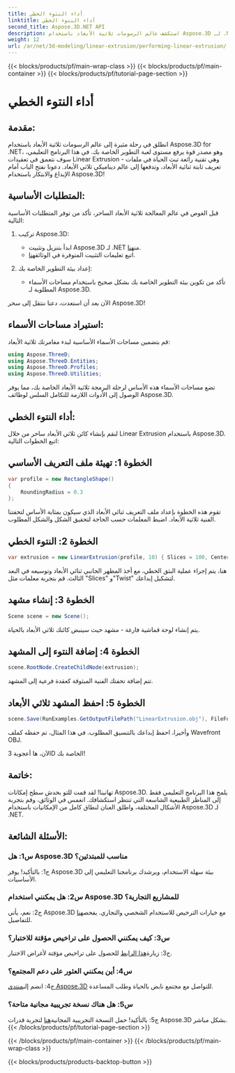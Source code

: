 ```yaml
---
title: أداء النتوء الخطي
linktitle: أداء النتوء الخطي
second_title: Aspose.3D.NET API
description: استكشف عالم الرسومات ثلاثية الأبعاد باستخدام Aspose.3D لـ .NET. إجراء البثق الخطي في هذا الدليل التفصيلي خطوة بخطوة.
weight: 12
url: /ar/net/3d-modeling/linear-extrusion/performing-linear-extrusion/
---
```


{{< blocks/products/pf/main-wrap-class >}}
{{< blocks/products/pf/main-container >}}
{{< blocks/products/pf/tutorial-page-section >}}

# أداء النتوء الخطي

## مقدمة:

انطلق في رحلة مثيرة إلى عالم الرسومات ثلاثية الأبعاد باستخدام Aspose.3D for .NET، وهو مصدر قوة يرفع مستوى لعبة التطوير الخاصة بك. في هذا البرنامج التعليمي، سوف نتعمق في تعقيدات Linear Extrusion - وهي تقنية رائعة تبث الحياة في ملفات تعريف ثابتة ثنائية الأبعاد، وتدفعها إلى عالم ديناميكي ثلاثي الأبعاد. دعونا نفتح الباب أمام الإبداع والابتكار باستخدام Aspose.3D!

## المتطلبات الأساسية:

قبل الغوص في عالم المعالجة ثلاثية الأبعاد الساحر، تأكد من توفر المتطلبات الأساسية التالية:

1. تركيب Aspose.3D:
   -  ابدأ بتنزيل وتثبيت Aspose.3D لـ .NET من[هنا](https://releases.aspose.com/3d/net/).
   -  اتبع تعليمات التثبيت المتوفرة في الوثائق[هنا](https://reference.aspose.com/3d/net/).

2. إعداد بيئة التطوير الخاصة بك:
   - تأكد من تكوين بيئة التطوير الخاصة بك بشكل صحيح باستخدام مساحات الأسماء المطلوبة لـ Aspose.3D.

الآن بعد أن استعدت، دعنا ننتقل إلى سحر Aspose.3D!

## استيراد مساحات الأسماء:

قم بتضمين مساحات الأسماء الأساسية لبدء مغامرتك ثلاثية الأبعاد:

```csharp
using Aspose.ThreeD;
using Aspose.ThreeD.Entities;
using Aspose.ThreeD.Profiles;
using Aspose.ThreeD.Utilities;
```

تضع مساحات الأسماء هذه الأساس لرحلة البرمجة ثلاثية الأبعاد الخاصة بك، مما يوفر الوصول إلى الأدوات اللازمة للتكامل السلس لوظائف Aspose.3D.

## أداء النتوء الخطي:

لنقم بإنشاء كائن ثلاثي الأبعاد ساحر من خلال Linear Extrusion باستخدام Aspose.3D. اتبع الخطوات التالية:

## الخطوة 1: تهيئة ملف التعريف الأساسي
```csharp
var profile = new RectangleShape()
{
    RoundingRadius = 0.3
};
```

تقوم هذه الخطوة بإعداد ملف التعريف ثنائي الأبعاد الذي سيكون بمثابة الأساس لتحفتنا الفنية ثلاثية الأبعاد. اضبط المعلمات حسب الحاجة لتحقيق الشكل والشكل المطلوب.

## الخطوة 2: النتوء الخطي
```csharp
var extrusion = new LinearExtrusion(profile, 10) { Slices = 100, Center = true, Twist = 360, TwistOffset = new Vector3(10, 0, 0) };
```

هنا، يتم إجراء عملية البثق الخطي، مع أخذ المظهر الجانبي ثنائي الأبعاد وتوسيعه في البعد الثالث. قم بتجربة معلمات مثل "Slices" و"Twist" لتشكيل إبداعك.

## الخطوة 3: إنشاء مشهد
```csharp
Scene scene = new Scene();
```

يتم إنشاء لوحة قماشية فارغة - مشهد حيث سينبض كائنك ثلاثي الأبعاد بالحياة.

## الخطوة 4: إضافة النتوء إلى المشهد
```csharp
scene.RootNode.CreateChildNode(extrusion);
```

تتم إضافة تحفتك الفنية المبثوقة كعقدة فرعية إلى المشهد.

## الخطوة 5: احفظ المشهد ثلاثي الأبعاد
```csharp
scene.Save(RunExamples.GetOutputFilePath("LinearExtrusion.obj"), FileFormat.WavefrontOBJ);
```

وأخيرا، احفظ إبداعك بالتنسيق المطلوب. في هذا المثال، تم حفظه كملف Wavefront OBJ.

الآن، ها أعجوبة 3D الخاصة بك!

## خاتمة:

تهانينا! لقد قمت للتو بخدش سطح إمكانات Aspose.3D. يلمح هذا البرنامج التعليمي فقط إلى المناظر الطبيعية الشاسعة التي تنتظر استكشافك. انغمس في الوثائق، وقم بتجربة الأشكال المختلفة، واطلق العنان لنطاق كامل من الإمكانيات باستخدام Aspose.3D لـ .NET.

## الأسئلة الشائعة:

### س1: هل Aspose.3D مناسب للمبتدئين؟

ج1: بالتأكيد! يوفر Aspose.3D بيئة سهلة الاستخدام، ويرشدك برنامجنا التعليمي إلى الأساسيات.

### س2: هل يمكنني استخدام Aspose.3D للمشاريع التجارية؟

 ج2: نعم، يأتي Aspose.3D مع خيارات الترخيص للاستخدام الشخصي والتجاري. يفحص[هنا](https://purchase.aspose.com/buy) للتفاصيل.

### س3: كيف يمكنني الحصول على تراخيص مؤقتة للاختبار؟

 ج3: زيارة[هذا الرابط](https://purchase.aspose.com/temporary-license/) للحصول على تراخيص مؤقتة لأغراض الاختبار.

### س4: أين يمكنني العثور على دعم المجتمع؟

 ج4: انضم إلى[منتدى Aspose.3D](https://forum.aspose.com/c/3d/18) للتواصل مع مجتمع نابض بالحياة وطلب المساعدة.

### س5: هل هناك نسخة تجريبية مجانية متاحة؟

 ج5: بالتأكيد! حمل النسخة التجريبية المجانية[هنا](https://releases.aspose.com/) لتجربة قدرات Aspose.3D بشكل مباشر.
{{< /blocks/products/pf/tutorial-page-section >}}

{{< /blocks/products/pf/main-container >}}
{{< /blocks/products/pf/main-wrap-class >}}

{{< blocks/products/products-backtop-button >}}
